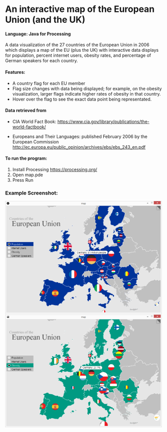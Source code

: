 # An interactive map of the European Union (and the UK)
#### Language: Java for Processing

A data visualization of the 27 countries of the European Union in 2006 which displays a map of the EU (plus the UK) with interactive data displays for population, percent internet users, obesity rates, and percentage of German speakers for each country.

#### Features:
- A country flag for each EU member
- Flag size changes with data being displayed; for example, on the obesity visualization, larger flags indicate higher rates of obesity in that country.
- Hover over the flag to see the exact data point being representated.

#### Data retrieved from

- CIA World Fact Book: 
https://www.cia.gov/library/publications/the-world-factbook/

- Europeans and Their Languages:
published February 2006 by the European Commission
http://ec.europa.eu/public_opinion/archives/ebs/ebs_243_en.pdf



#### To run the program:
1. Install Processing  https://processing.org/
2. Open map.pde
3. Press Run


### Example Screenshot:

![](/example_screenshot/example.png "Example Image")
![](/example_screenshot/obesity.png "Example Image")
